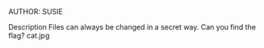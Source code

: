AUTHOR: SUSIE

Description
Files can always be changed in a secret way. Can you find the flag? cat.jpg
